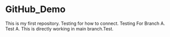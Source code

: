 # GitHub_Demo
This is my first repository.
Testing for how to connect.
Testing For Branch A. Test A.
This is directly working in main branch.Test.
